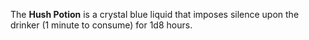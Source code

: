 The **Hush Potion** is a crystal blue liquid that imposes silence upon the drinker (1 minute to consume) for 1d8 hours.